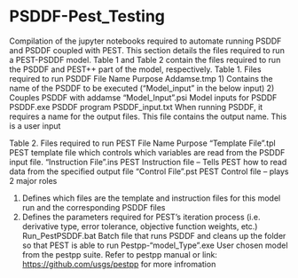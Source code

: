 # PSDDF-Pest_Testing
 Compilation of the jupyter notebooks required to automate running PSDDF and PSDDF coupled with PEST.
This section details the files required to run a PEST-PSDDF model. Table 1 and Table 2 contain the files required to run the PSDDF and PEST++ part of the model, respectively.
Table 1. Files required to run PSDDF
File Name	Purpose
Addamse.tmp	1)	Contains the name of the PSDDF to be executed (“Model_input” in the below input)
2)	Couples PSDDF with addamse
“Model_Input”.psi	Model inputs for PSDDF
PSDDF.exe	PSDDF program
PSDDF_input.txt	When running PSDDF, it requires a name for the output files. This file contains the output name. This is a user input

Table 2. Files required to run PEST
File Name	Purpose
“Template File”.tpl	PEST template file which controls which variables are read from the PSDDF input file.
“Instruction File”.ins	PEST Instruction file – Tells PEST how to read data from the specified output file
“Control File”.pst	PEST Control file – plays 2 major roles
1)	Defines which files are the template and instruction files for this model run and the corresponding PSDDF files
2)	Defines the parameters required for PEST’s iteration process (i.e. derivative type, error tolerance, objective function weights, etc.)
Run_PestPSDDF.bat	Batch file that runs PSDDF and cleans up the folder so that PEST is able to run
Pestpp-“model_Type”.exe	User chosen model from the pestpp suite. Refer to pestpp manual or link: https://github.com/usgs/pestpp for more infromation

